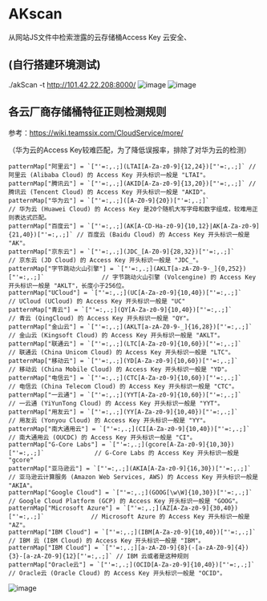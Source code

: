 # AKscan
从网站JS文件中检索泄露的云存储桶Access Key
云安全、
## (自行搭建环境测试)
./akScan -t http://101.42.22.208:8000/
![image](https://github.com/user-attachments/assets/ef745834-56a2-4d18-8fe6-7f6aae8b1986)
![image](https://github.com/user-attachments/assets/81c80c94-e340-459c-907b-f0c06e565643)

## 各云厂商存储桶特征正则检测规则
参考：https://wiki.teamssix.com/CloudService/more/

（华为云的Access Key较难匹配，为了降低误报率，排除了对华为云的检测）

	patternMap["阿里云"] = `["'=:,.;](LTAI[A-Za-z0-9]{12,24})["'=:,.;]` // 阿里云 (Alibaba Cloud) 的 Access Key 开头标识一般是 "LTAI"。
	patternMap["腾讯云"] = `["'=:,.;](AKID[A-Za-z0-9]{13,20})["'=:,.;]` // 腾讯云 (Tencent Cloud) 的 Access Key 开头标识一般是 "AKID"。
	patternMap["华为云"] = `["'=:,.;]([A-Z0-9]{20})["'=:,.;]`                                 // 华为云 (Huawei Cloud) 的 Access Key 是20个随机大写字母和数字组成，较难用正则表达式匹配。
	patternMap["百度云"] = `["'=:,.;](AK[A-CD-Ha-z0-9]{10,12}|AK[A-Za-z0-9]{21,40})["'=:,.;]` // 百度云 (Baidu Cloud) 的 Access Key 开头标识一般是 "AK"。
	patternMap["京东云"] = `["'=:,.;](JDC_[A-Z0-9]{28,32})["'=:,.;]`                          // 京东云 (JD Cloud) 的 Access Key 开头标识一般是 "JDC_"。
	patternMap["字节跳动火山引擎"] = `["'=:,.;](AKLT[a-zA-Z0-9-_]{0,252})["'=:,.;]`                // 字节跳动火山引擎 (Volcengine) 的 Access Key 开头标识一般是 "AKLT"，长度小于256位。
	patternMap["UCloud"] = `["'=:,.;](UC[A-Za-z0-9]{10,40})["'=:,.;]`                      // UCloud (UCloud) 的 Access Key 开头标识一般是 "UC"
	patternMap["青云"] = `["'=:,.;](QY[A-Za-z0-9]{10,40})["'=:,.;]`                          // 青云 (QingCloud) 的 Access Key 开头标识一般是 "QY"。
	patternMap["金山云"] = `["'=:,.;](AKLT[a-zA-Z0-9-_]{16,28})["'=:,.;]`                     // 金山云 (Kingsoft Cloud) 的 Access Key 开头标识一般是 "AKLT"。
	patternMap["联通云"] = `["'=:,.;](LTC[A-Za-z0-9]{10,60})["'=:,.;]`                        // 联通云 (China Unicom Cloud) 的 Access Key 开头标识一般是 "LTC"。
	patternMap["移动云"] = `["'=:,.;](YD[A-Za-z0-9]{10,60})["'=:,.;]`                         // 移动云 (China Mobile Cloud) 的 Access Key 开头标识一般是 "YD"。
	patternMap["电信云"] = `["'=:,.;](CTC[A-Za-z0-9]{10,60})["'=:,.;]`                        // 电信云 (China Telecom Cloud) 的 Access Key 开头标识一般是 "CTC"。
	patternMap["一云通"] = `["'=:,.;](YYT[A-Za-z0-9]{10,60})["'=:,.;]`                        // 一云通 (YiYunTong Cloud) 的 Access Key 开头标识一般是 "YYT"。
	patternMap["用友云"] = `["'=:,.;](YY[A-Za-z0-9]{10,40})["'=:,.;]`                         // 用友云 (Yonyou Cloud) 的 Access Key 开头标识一般是 "YY"。
	patternMap["南大通用云"] = `["'=:,.;](CI[A-Za-z0-9]{10,40})["'=:,.;]`                       // 南大通用云 (OUCDC) 的 Access Key 开头标识一般是 "CI"。
	patternMap["G-Core Labs"] = `["'=:,.;](gcore[A-Za-z0-9]{10,30})["'=:,.;]`              // G-Core Labs 的 Access Key 开头标识一般是 "gcore"
	patternMap["亚马逊云"] = `["'=:,.;](AKIA[A-Za-z0-9]{16,30})["'=:,.;]`                      // 亚马逊云计算服务 (Amazon Web Services, AWS) 的 Access Key 开头标识一般是 "AKIA"。
	patternMap["Google Cloud"] = `["'=:,.;](GOOG[\w\W]{10,30})["'=:,.;]`                   // Google Cloud Platform (GCP) 的 Access Key 开头标识一般是 "GOOG"。
	patternMap["Microsoft Azure"] = `["'=:,.;](AZ[A-Za-z0-9]{30,40})["'=:,.;]`             // Microsoft Azure 的 Access Key 开头标识一般是 "AZ"。
	patternMap["IBM Cloud"] = `["'=:,.;](IBM[A-Za-z0-9]{10,40})["'=:,.;]`                  // IBM 云 (IBM Cloud) 的 Access Key 开头标识一般是 "IBM"。
	patternMap["IBM Cloud"] = `["'=:,.;][a-zA-Z0-9]{8}(-[a-zA-Z0-9]{4}){3}-[a-zA-Z0-9]{12}["'=:,.;]` // IBM 云或者是这种规则
	patternMap["Oracle云"] = `["'=:,.;](OCID[A-Za-z0-9]{10,40})["'=:,.;]` // Oracle云 (Oracle Cloud) 的 Access Key 开头标识一般是 "OCID"。
![image](https://github.com/user-attachments/assets/804c6389-3858-49c8-af48-15ab93b4db27)


